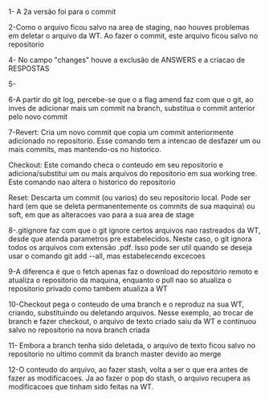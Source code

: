 1- A 2a versão foi para o commit

2-Como o arquivo ficou salvo na area de staging, nao houves problemas em deletar o arquivo da WT. Ao fazer o commit,
este arquivo ficou salvo no repositorio

4- No campo "changes" houve a exclusão de ANSWERS e a criacao de RESPOSTAS

5-

6-A partir do git log, percebe-se que o a flag amend faz com que o git, ao inves de adicionar mais um commit na branch, substitua
o commit anterior pelo novo commit

7-Revert: Cria um novo commit que copia um commit anteriormente adicionado no repositorio. Esse comando
tem a intencao de desfazer um ou mais commits, mas mantendo-os no historico.

Checkout: Este comando checa o conteudo em seu repositorio e adiciona/substitui um ou mais arquivos do repositorio em sua working tree.
Este comando nao altera o historico do repositorio

Reset: Descarta um commit (ou varios) do seu repositorio local. Pode ser hard (em que se deleta permanentemente os commits de
sua maquina) ou soft, em que as alteracoes vao para a sua area de stage

8-.gitignore faz com que o git ignore certos arquivos nao rastreados da WT, desde que atenda parametros pre estabelecidos. Neste caso,
o git ignora todos os arquivos com extensão .pdf. Isso pode ser util quando se deseja usar o comando git add --all, mas estabelecendo
excecoes

9-A diferenca é que o fetch apenas faz o download do repositório remoto e atualiza o repositorio da maquina, enquanto o pull nao so
atualiza o repositorio privado como tambem atualiza a WT

10-Checkout pega o conteudo de uma branch e o reproduz na sua WT, criando, substituindo ou deletando arquivos. Nesse exemplo, ao trocar
de branch e fazer checkout, o arquivo de texto criado saiu da WT e continuou salvo no repositorio na nova branch criada

11- Embora a branch tenha sido deletada, o arquivo de texto ficou salvo no repositorio no ultimo commit da branch master devido
ao merge

12-O conteudo do arquivo, ao fazer stash, volta a ser o que era antes de fazer as modificacoes. Ja ao fazer o pop do
stash, o arquivo recupera as modificacoes que tinham sido feitas na WT.

